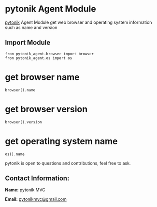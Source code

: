 # pytonik Agent Module
[pytonik](https://pypi.python.org/pypi/pytonik)  Agent Module get web browser and operating system information such as name and version

## Import Module
```
from pytonik_agent.browser import browser
from pytonik_agent.os import os
```
# get browser name
```
browser().name 
```
# get browser version
```
browser().version
```
# get operating system name
```
os().name
```

pytonik is open to questions and contributions, feel free to ask.

## Contact Information: 

**Name:**  pytonik MVC

**Email:** pytonikmvc@gmail.com
